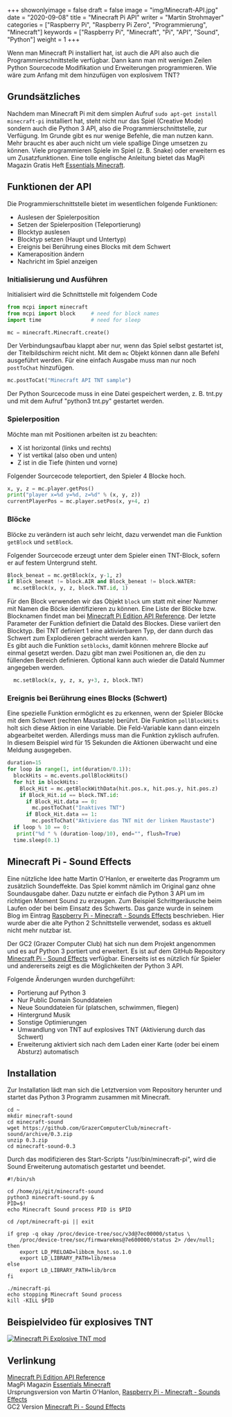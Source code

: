 +++
showonlyimage = false
draft = false
image = "img/Minecraft-API.jpg"
date = "2020-09-08"
title = "Minecraft Pi API"
writer = "Martin Strohmayer"
categories = ["Raspberry Pi", "Raspberry Pi Zero", "Programmierung", "Minecraft"]
keywords = ["Raspberry Pi", "Minecraft", "Pi", "API", "Sound", "Python"]
weight = 1
+++

Wenn man Minecraft Pi installiert hat, ist auch die API also auch die Programmierschnittstelle verfügbar. Dann kann man mit wenigen Zeilen Python Sourcecode Modifikation und Erweiterungen programmieren. Wie wäre zum Anfang mit dem hinzufügen von explosivem TNT?
<!--more-->


## Grundsätzliches

Nachdem man Minecraft Pi mit dem simplen Aufruf ``sudo apt-get install minecraft-pi`` installiert hat, steht nicht nur das Spiel (Creative Mode) sondern auch die Python 3 API, also die Programmierschnittstelle, zur Verfügung. Im Grunde gibt es nur wenige Befehle, die man nutzen kann. Mehr braucht es aber auch nicht um viele spaßige Dinge umsetzen zu können. Viele programmieren Spiele im Spiel (z. B. Snake) oder erweitern es um Zusatzfunktionen. 
Eine tolle englische Anleitung bietet das MagPi Magazin Gratis Heft [Essentials Minecraft](https://magpi.raspberrypi.org/books/essentials-minecraft-v1). 

## Funktionen der API

Die Programmierschnittstelle bietet im wesentlichen folgende Funktionen:

  * Auslesen der Spielerposition
  * Setzen der Spielerposition (Teleportierung)
  * Blocktyp auslesen
  * Blocktyp setzen (Haupt und Untertyp)
  * Ereignis bei Berührung eines Blocks mit dem Schwert
  * Kameraposition ändern
  * Nachricht im Spiel anzeigen

### Initialisierung und Ausführen

Initialisiert wird die Schnittstelle mit folgendem Code

```python
from mcpi import minecraft
from mcpi import block     # need for block names
import time                # need for sleep

mc = minecraft.Minecraft.create()
```

Der Verbindungsaufbau klappt aber nur, wenn das Spiel selbst gestartet ist, der Titelbildschirm reicht nicht. Mit dem ``mc`` Objekt können dann alle Befehl ausgeführt werden. Für eine einfach Ausgabe muss man nur noch ``postToChat`` hinzufügen.

```python
mc.postToCat("Minecraft API TNT sample")
```

Der Python Sourcecode muss in eine Datei gespeichert werden, z. B. tnt.py und  mit dem Aufruf "python3 tnt.py" gestartet werden.
 

### Spielerposition

Möchte man mit Positionen arbeiten ist zu beachten:

  * X ist horizontal (links und rechts)
  * Y ist vertikal (also oben und unten)
  * Z ist in die Tiefe (hinten und vorne) 

Folgender Sourcecode teleportiert, den Spieler 4 Blocke hoch. 

```python
x, y, z = mc.player.getPos()
print("player x=%d y=%d, z=%d" % (x, y, z))
currentPlayerPos = mc.player.setPos(x, y+4, z)
```
   

### Blöcke

Blöcke zu verändern ist auch sehr leicht, dazu verwendet man die Funktion ``getBlock`` und ``setBlock``.

Folgender Sourcecode erzeugt unter dem Spieler einen TNT-Block, sofern er auf festem Untergrund steht. 

```python
Block_beneat = mc.getBlock(x, y-1, z)
if Block_beneat != block.AIR and Block_beneat != block.WATER:
  mc.setBlock(x, y, z, block.TNT.id, 1)
```

Für den Block verwenden wir das Objekt ``block`` um statt mit einer Nummer mit Namen die Böcke identifizieren zu können. Eine Liste der Blöcke bzw. Blocknamen findet man bei [Minecraft Pi Edition API Reference](https://pimylifeup.com/minecraft-pi-edition-api-reference/). Der letzte Parameter der Funktion definiert die DataId des Blockes. Diese variiert den Blocktyp. Bei TNT definiert 1 eine aktivierbaren Typ, der dann durch das Schwert zum Explodieren gebracht werden kann.  
Es gibt auch die Funktion ``setblocks``, damit können mehrere Blocke auf einmal gesetzt werden. Dazu gibt man zwei Positionen an, die den zu füllenden Bereich definieren. Optional kann auch wieder die DataId Nummer angegeben werden. 

```python
  mc.setBlock(x, y, z, x, y+3, z, block.TNT)
```
   

### Ereignis bei Berührung eines Blocks (Schwert)

Eine spezielle Funktion ermöglicht es zu erkennen, wenn der Spieler Blöcke mit dem Schwert (rechten Maustaste) berührt.
Die Funktion ``pollBlockHits`` holt sich diese Aktion in eine Variable. Die Feld-Variable kann dann einzeln abgearbeitet werden.
Allerdings muss man die Funktion zyklisch aufrufen. In diesem Beispiel wird für 15 Sekunden die Aktionen überwacht und eine Meldung ausgegeben. 

```python
duration=15
for loop in range(1, int(duration/0.1)):
  blockHits = mc.events.pollBlockHits()
  for hit in blockHits:
    Block_Hit = mc.getBlockWithData(hit.pos.x, hit.pos.y, hit.pos.z)
    if Block_Hit.id == block.TNT.id:
      if Block_Hit.data == 0:
        mc.postToChat("Inaktives TNT")
      if Block_Hit.data == 1:
        mc.postToChat("Aktiviere das TNT mit der linken Maustaste")
  if loop % 10 == 0:
   print("%d " % (duration-loop/10), end="", flush=True)
  time.sleep(0.1)
```



## Minecraft Pi - Sound Effects

Eine nützliche Idee hatte Martin O'Hanlon, er erweiterte das Programm um zusätzlich Soundeffekte. Das Spiel kommt nämlich im Original ganz ohne Soundausgabe daher. Dazu nutzte er einfach die Python 3 API um im richtigen Moment Sound zu erzeugen. Zum Beispiel Schrittgeräusche beim Laufen oder bei beim Einsatz des Schwerts. Das ganze wurde in seinem Blog im Eintrag [Raspberry Pi - Minecraft - Sounds Effects](https://www.stuffaboutcode.com/2013/06/raspberry-pi-minecraft-sounds-effects.html) beschrieben. Hier wurde aber die alte Python 2 Schnittstelle verwendet, sodass es aktuell nicht mehr nutzbar ist.

Der GC2 (Grazer Computer Club) hat sich nun dem Projekt angenommen und es auf Python 3 portiert und erweitert. Es ist auf dem GitHub Repository [Minecraft Pi - Sound Effects](https://github.com/GrazerComputerClub/minecraft-sound) verfügbar. Einerseits ist es nützlich für Spieler und andererseits zeigt es die Möglichkeiten der Python 3 API.

Folgende Änderungen wurden durchgeführt:

  * Portierung auf Python 3
  * Nur Public Domain Sounddateien
  * Neue Sounddateien für (platschen, schwimmen, fliegen)
  * Hintergrund Musik
  * Sonstige Optimierungen 
  * Umwandlung von TNT auf explosives TNT (Aktivierung durch das Schwert)
  * Erweiterung aktiviert sich nach dem Laden einer Karte (oder bei einem Absturz) automatisch 


## Installation

Zur Installation lädt man sich die Letztversion vom Repository herunter und startet das Python 3 Programm zusammen mit Minecraft. 

```
cd ~
mkdir minecraft-sound
cd minecraft-sound
wget https://github.com/GrazerComputerClub/minecraft-sound/archive/0.3.zip
unzip 0.3.zip
cd minecraft-sound-0.3
```

Durch das modifizieren des Start-Scripts "/usr/bin/minecraft-pi", wird die Sound Erweiterung automatisch gestartet und beendet.

```
#!/bin/sh

cd /home/pi/git/minecraft-sound
python3 minecraft-sound.py &
PID=$! 
echo Minecraft Sound process PID is $PID

cd /opt/minecraft-pi || exit

if grep -q okay /proc/device-tree/soc/v3d@7ec00000/status \
	/proc/device-tree/soc/firmwarekms@7e600000/status 2> /dev/null; then
	export LD_PRELOAD=libbcm_host.so.1.0
	export LD_LIBRARY_PATH=lib/mesa
else
	export LD_LIBRARY_PATH=lib/brcm
fi

./minecraft-pi
echo stopping Minecraft Sound process
kill -KILL $PID
```


## Beispielvideo für explosives TNT 

[![Minecraft Pi Explosive TNT mod](http://img.youtube.com/vi/iVHuY5olYWo/0.jpg)](https://www.youtube.com/watch?v=iVHuY5olYWo)

## Verlinkung

[Minecraft Pi Edition API Reference](https://pimylifeup.com/minecraft-pi-edition-api-reference/)  
MagPi Magazin [Essentials Minecraft](https://magpi.raspberrypi.org/books/essentials-minecraft-v1)  
Ursprungsversion von Martin O'Hanlon, [Raspberry Pi - Minecraft - Sounds Effects](https://www.stuffaboutcode.com/2013/06/raspberry-pi-minecraft-sounds-effects.html)  
GC2 Version [Minecraft Pi - Sound Effects](https://github.com/GrazerComputerClub/minecraft-sound) 

